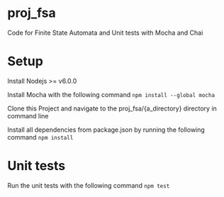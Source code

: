 # proj_fsa
Code for Finite State Automata and Unit tests with Mocha and Chai

# Setup

Install Nodejs >= v6.0.0

Install Mocha with the following command 
`npm install --global mocha`

Clone this Project and navigate to the proj_fsa/{a_directory} directory in command line 

Install all dependencies from package.json by running the following command
`npm install`

# Unit tests
Run the unit tests with the following command
`npm test`
